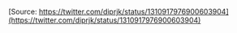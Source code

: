 [Source: https://twitter.com/diprjk/status/1310917976900603904](https://twitter.com/diprjk/status/1310917976900603904)